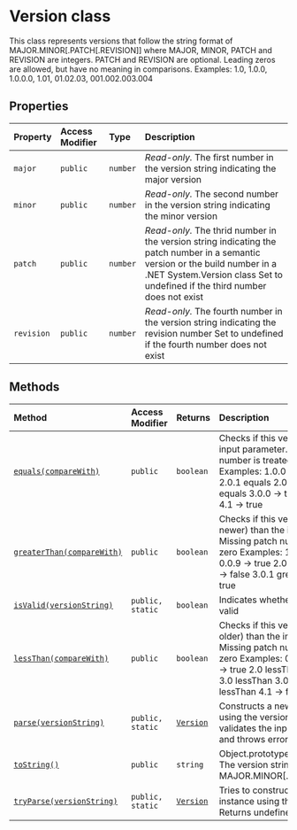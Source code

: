 # Version class





This class represents versions that follow the string format of MAJOR.MINOR[.PATCH[.REVISION]] where MAJOR, MINOR, PATCH and REVISION are integers. PATCH and REVISION are optional. Leading zeros are allowed, but have no meaning in comparisons. Examples: 1.0, 1.0.0, 1.0.0.0, 1.01, 01.02.03, 001.002.003.004



## Properties

| Property	   | Access Modifier | Type	| Description|
|:-------------|:----|:-------|:-----------|
|`major`     | `public` | `number` | _Read-only._ The first number in the version string indicating the major version |
|`minor`     | `public` | `number` | _Read-only._ The second number in the version string indicating the minor version |
|`patch`     | `public` | `number` | _Read-only._ The thrid number in the version string indicating the patch number in a semantic version or the build number in a .NET System.Version class Set to undefined if the third number does not exist |
|`revision`     | `public` | `number` | _Read-only._ The fourth number in the version string indicating the revision number Set to undefined if the fourth number does not exist |




## Methods

| Method	   | Access Modifier | Returns	| Description|
|:-------------|:----|:-------|:-----------|
|[`equals(compareWith)`](equals-nhlc9.md)     | `public` | `boolean` | Checks if this version is equal to the input parameter. Missing patch number is treated as zero. Examples: 1.0.0 equals 1.0.0 -> true 2.0.1 equals 2.0.0 -> false 3.0 equals 3.0.0 -> true 04.01 equals 4.1 -> true |
|[`greaterThan(compareWith)`](greaterthan-zq3k9.md)     | `public` | `boolean` | Checks if this version is greater (i.e. newer) than the input parameter. Missing patch number is treated as zero Examples: 1.0.0 greaterThan 0.0.9 -> true 2.0 greaterThan 2.0.0 -> false 3.0.1 greaterThan 3.0 -> true |
|[`isValid(versionString)`](isvalid-hbtk9.md)     | `public, static` | `boolean` | Indicates whether a version string is valid |
|[`lessThan(compareWith)`](lessthan-7xdg9.md)     | `public` | `boolean` | Checks if this version is less (i.e. older) than the input parameter. Missing patch number is treated as zero Examples: 0.9.9 lessThan 1.0.0 -> true 2.0 lessThan 2.0.0 -> false 3.0 lessThan 3.0.1 -> true 04.01 lessThan 4.1 -> false |
|[`parse(versionString)`](parse-9eyg9.md)     | `public, static` | [`Version`](../sp-core-library/version.md) | Constructs a new Version instance using the version string. tryParse validates the input version string and throws error if it is invalid |
|[`toString()`](tostring-qlki9.md)     | `public` | `string` | Object.prototype.toString override The version string in MAJOR.MINOR[.PATCH[.REVISION]] |
|[`tryParse(versionString)`](tryparse-rx2e9.md)     | `public, static` | [`Version`](../sp-core-library/version.md) | Tries to construct a new Version instance using the version string. Returns undefined if not successful. |




